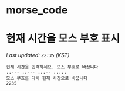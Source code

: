 # morse_code
# 현재 시간을 모스 부호 표시
<!-- MORSE_TIME_START -->
_Last updated: `22:35` (KST)_

```
현재 시간을 입력하세요. 모스 부호로 바꿉니다
..--- ..--- ...-- .....
모스 부호를 다시 현재 시간으로 바꿉니다
2235
```
<!-- MORSE_TIME_END -->

